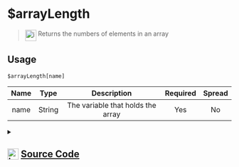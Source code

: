 # $arrayLength
> <img align="top" src="https://upload.wikimedia.org/wikipedia/commons/thumb/e/e4/Infobox_info_icon.svg/160px-Infobox_info_icon.svg.png?20150409153300" alt="image" width="25" height="auto"> Returns the numbers of elements in an array
## Usage
```
$arrayLength[name]
```
| Name | Type | Description | Required | Spread
| :---: | :---: | :---: | :---: | :---: |
name | String | The variable that holds the array | Yes | No
<details>
<summary>
    
## <img align="top" src="https://cdn4.iconfinder.com/data/icons/iconsimple-logotypes/512/github-512.png" alt="image" width="25" height="auto">  [Source Code](https://github.com/tryforge/ForgeScript-V2/blob/main/src/native/arrayLength.ts)
    
</summary>
    
```ts
import { ArgType, NativeFunction, Return } from "../structures"

export default new NativeFunction({
    name: "$arrayLength",
    version: "1.0.0",
    description: "Returns the numbers of elements in an array",
    unwrap: true,
    args: [
        {
            name: "name",
            description: "The variable that holds the array",
            rest: false,
            required: true,
            type: ArgType.String,
        },
    ],
    brackets: true,
    execute(ctx, args) {
        const arr = ctx.getEnvironmentKey(args)
        return Return.success(Array.isArray(arr) ? arr.length : 0)
    },
})

```
    
</details>